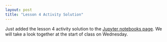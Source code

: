 ```yaml
---
layout: post
title: "Lesson 4 Activity Solution"
---
```


Just added the lesson 4 activity solution to the [Jupyter notebooks page](https://gperdrizet.github.io/FSA_devops/notebooks). We will take a look together at the start of class on Wednesday.